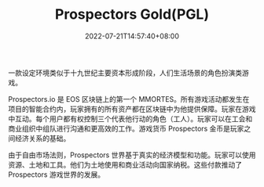 ﻿---
weight: 
title: "Prospectors Gold(PGL)"
description: "一款设定环境类似于十九世纪主要资本形成阶段，人们生活场景的角色扮演类游戏"
date: 2022-07-21T14:57:40+08:00
lastmod: 2022-07-21T14:57:40+08:00
draft: false
authors: ["Simon"]
featuredImage: "prospectors-goldpgl.jpg"
link: "https://prospectors.io/"
tags: ["数字代币","Prospectors Gold(PGL)"]
categories: ["navigation"]
navigation: ["数字代币"]
lightgallery: true
toc: true
pinned: false
recommend: false
recommend1: false
---
一款设定环境类似于十九世纪主要资本形成阶段，人们生活场景的角色扮演类游戏。

Prospectors.io 是 EOS 区块链上的第一个 MMORTES。所有游戏活动都发生在项目的智能合约内，玩家拥有的所有资产都在区块链中为他提供保障。玩家在游戏中互动。每个用户都有权控制三个代表他行动的角色（工人）。玩家可以在工会和商业组织中组队进行沟通和更高效的工作。游戏货币 Prospectors 金币是玩家之间经济关系的基础。

由于自由市场法则，Prospectors 世界基于真实的经济模型和功能。玩家可以使用资源、土地和工具。他们为土地使用和商业活动向国家纳税。这些付款推动了 Prospectors 游戏世界的发展。